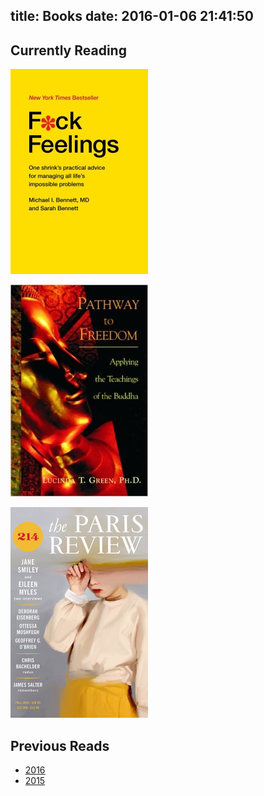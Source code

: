 title: Books
date: 2016-01-06 21:41:50
---

## Currently Reading

![Fuck Feelings](/i/fuckfeelings.jpg)

![Pathway to Freedom](/i/pathwaytofreedom.jpg)

![Paris Review 214](/i/parisreview214.png)

## Previous Reads

* [2016](/Books/2016/)
* [2015](/Books/2015/)
